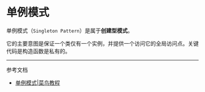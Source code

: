# 单例模式

单例模式（`Singleton Pattern`）是属于**创建型模式**。

它的主要意图是保证一个类仅有一个实例，并提供一个访问它的全局访问点。关键代码是构造函数是私有的。

--- 
参考文档
- [单例模式|菜鸟教程](https://www.runoob.com/design-pattern/singleton-pattern.html)